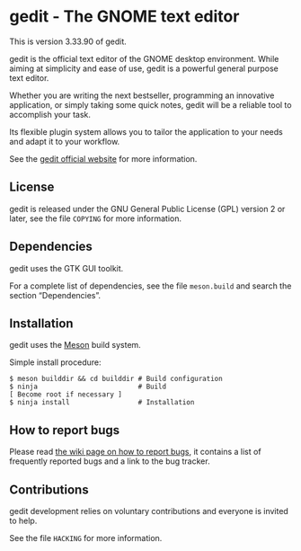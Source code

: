 gedit - The GNOME text editor
=============================

This is version 3.33.90 of gedit.

gedit is the official text editor of the GNOME desktop environment.
While aiming at simplicity and ease of use, gedit is a powerful general
purpose text editor.

Whether you are writing the next bestseller, programming an innovative
application, or simply taking some quick notes, gedit will be a reliable
tool to accomplish your task.

Its flexible plugin system allows you to tailor the application to your
needs and adapt it to your workflow.

See the [gedit official website](https://wiki.gnome.org/Apps/Gedit) for
more information.

License
-------

gedit is released under the GNU General Public License (GPL) version 2 or
later, see the file `COPYING` for more information.

Dependencies
------------

gedit uses the GTK GUI toolkit.

For a complete list of dependencies, see the file `meson.build` and search
the section “Dependencies”.

Installation
------------

gedit uses the [Meson](https://mesonbuild.com/) build system.

Simple install procedure:

```
$ meson builddir && cd builddir # Build configuration
$ ninja                         # Build
[ Become root if necessary ]
$ ninja install                 # Installation
```

How to report bugs
------------------

Please read
[the wiki page on how to report bugs](https://wiki.gnome.org/Apps/Gedit/ReportingBugs),
it contains a list of frequently reported bugs and a link to the bug
tracker.

Contributions
-------------

gedit development relies on voluntary contributions and everyone is invited
to help.

See the file `HACKING` for more information.
